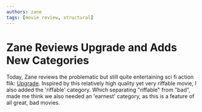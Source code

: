 ```yaml
---
authors: zane
tags: [movie review, structural]
---
```

# Zane Reviews Upgrade and Adds New Categories

Today, Zane reviews the problematic but still quite entertaining sci fi action flik: [Upgrade](/docs/movie-reviews/upgrade). Inspired by this relatively high quality yet very riffable movie, I also added the 'riffable' category. Which separating "riffable" from "bad", made me think we also needed an 'earnest' category, as this is a feature of all great, bad movies.